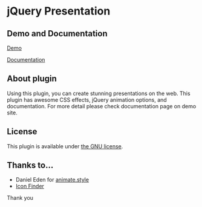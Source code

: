 # jQuery Presentation

## Demo and Documentation

[Demo](http://fjfj.xyz/jQueryPresentation/)

[Documentation](http://fjfj.xyz/jQueryPresentation//documentation/)

## About plugin

Using this plugin, you can create stunning presentations on the web.
This plugin has awesome CSS effects, jQuery animation options, and documentation.
For more detail please check documentation page on demo site.

## License

This plugin is available under [the GNU license](https://www.gnu.org/licenses/gpl-3.0.en.html).


## Thanks to…

* Daniel Eden for [animate.style](http://daneden.me/animate)
* [Icon Finder](https://www.iconfinder.com/)

Thank you
